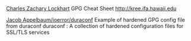 
[Charles Zachary Lockhart](http://irtfweb.ifa.hawaii.edu/~lockhart/gpg/)
GPG Cheat Sheet
http://kree.ifa.hawaii.edu

[Jacob Appelbaum/ioerror/duraconf](https://github.com/ioerror/duraconf/blob/master/configs/gnupg/gpg.conf)
Example of hardened GPG config file from duraconf
duraconf : A collection of hardened configuration files for SSL/TLS services
